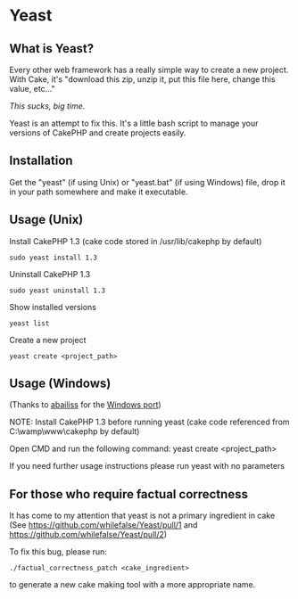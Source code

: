 Yeast
=====

What is Yeast?
---

Every other web framework has a really simple way to create a new project.
With Cake, it's "download this zip, unzip it, put this file here, change this value, etc..."

*This sucks, big time.*

Yeast is an attempt to fix this. It's a little bash script to manage your versions
of CakePHP and create projects easily.

Installation
----
Get the "yeast" (if using Unix) or "yeast.bat" (if using Windows) file, drop it in your path somewhere and make it executable.


Usage (Unix)
---

Install CakePHP 1.3 (cake code stored in /usr/lib/cakephp by default)

    sudo yeast install 1.3

Uninstall CakePHP 1.3

    sudo yeast uninstall 1.3

Show installed versions

    yeast list

Create a new project

    yeast create <project_path>


Usage (Windows)
---

(Thanks to [abailiss](https://github.com/abailiss) for the [Windows port](https://github.com/abailiss/Yeast))

NOTE: Install CakePHP 1.3 before running yeast (cake code referenced from C:\wamp\www\cakephp by default)


Open CMD and run the following command:
	yeast create <project_path>


If you need further usage instructions please run yeast with no parameters


For those who require factual correctness
---
It has come to my attention that yeast is not a primary ingredient in cake (See https://github.com/whilefalse/Yeast/pull/1 and https://github.com/whilefalse/Yeast/pull/2)

To fix this bug, please run:

    ./factual_correctness_patch <cake_ingredient>

to generate a new cake making tool with a more appropriate name.

